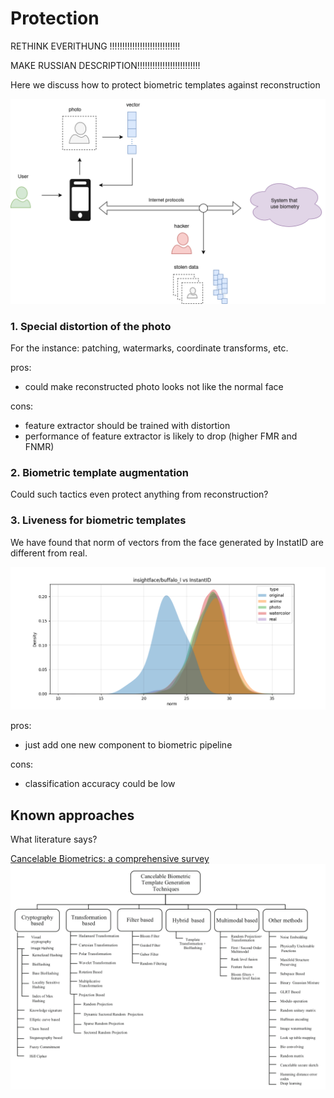 # Protection

RETHINK EVERITHUNG !!!!!!!!!!!!!!!!!!!!!!!!!!!!

MAKE RUSSIAN DESCRIPTION!!!!!!!!!!!!!!!!!!!!!!!!!

Here we discuss how to protect biometric templates against reconstruction

![](./figures/rbh24.png)

### 1. Special distortion of the photo

For the instance: patching, watermarks, coordinate transforms, etc.

pros:

 + could make reconstructed photo looks not like the normal face

cons:

 - feature extractor should be trained with distortion
 - performance of feature extractor is likely to drop (higher FMR and FNMR)

### 2. Biometric template augmentation

Could such tactics even protect anything from reconstruction? 

### 3. Liveness for biometric templates

We have found that norm of vectors from the face generated by InstatID are different from real.

![](../researches/result/buffalo_l_instantID.png)

pros: 
  
 + just add one new component to biometric pipeline

cons:

 - classification accuracy could be low


## Known approaches

What literature says?

[Cancelable Biometrics: a comprehensive survey](https://www.researchgate.net/publication/336386976_Cancelable_Biometrics_a_comprehensive_survey)
![](./figures/methods.png)
